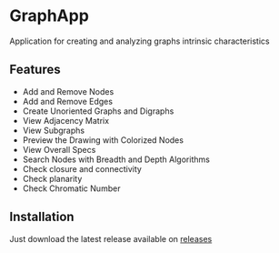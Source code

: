 # GraphApp
Application for creating and analyzing graphs intrinsic characteristics

## Features
- Add and Remove Nodes
- Add and Remove Edges
- Create Unoriented Graphs and Digraphs
- View Adjacency Matrix
- View Subgraphs
- Preview the Drawing with Colorized Nodes
- View Overall Specs
- Search Nodes with Breadth and Depth Algorithms
- Check closure and connectivity
- Check planarity
- Check Chromatic Number

## Installation
Just download the latest release available on [releases](/releases)
